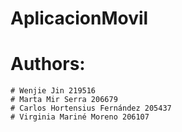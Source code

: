 # AplicacionMovil

# Authors:
	# Wenjie Jin 219516
	# Marta Mir Serra 206679 
	# Carlos Hortensius Fernández 205437
	# Virginia Mariné Moreno 206107